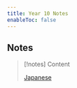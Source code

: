 ```yaml
---
title: Year 10 Notes 
enableToc: false
---
```


## Notes
> [!notes] Content
> 
> [Japanese](notes/year10/japanese/japanese)



